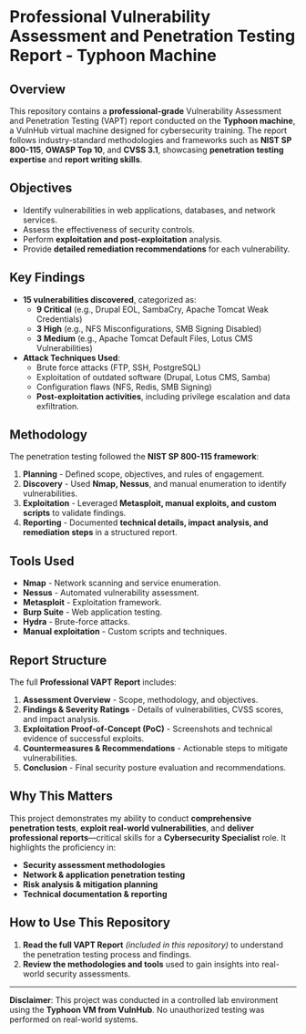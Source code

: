
# Professional Vulnerability Assessment and Penetration Testing Report - Typhoon Machine

## Overview

This repository contains a **professional-grade** Vulnerability Assessment and Penetration Testing (VAPT) report conducted on the **Typhoon machine**, a VulnHub virtual machine designed for cybersecurity training. The report follows industry-standard methodologies and frameworks such as **NIST SP 800-115**, **OWASP Top 10**, and **CVSS 3.1**, showcasing **penetration testing expertise** and **report writing skills**.

## Objectives

- Identify vulnerabilities in web applications, databases, and network services.
- Assess the effectiveness of security controls.
- Perform **exploitation and post-exploitation** analysis.
- Provide **detailed remediation recommendations** for each vulnerability.

## Key Findings

- **15 vulnerabilities discovered**, categorized as:
  - **9 Critical** (e.g., Drupal EOL, SambaCry, Apache Tomcat Weak Credentials)
  - **3 High** (e.g., NFS Misconfigurations, SMB Signing Disabled)
  - **3 Medium** (e.g., Apache Tomcat Default Files, Lotus CMS Vulnerabilities)
- **Attack Techniques Used**:
  - Brute force attacks (FTP, SSH, PostgreSQL)
  - Exploitation of outdated software (Drupal, Lotus CMS, Samba)
  - Configuration flaws (NFS, Redis, SMB Signing)
  - **Post-exploitation activities**, including privilege escalation and data exfiltration.

## Methodology

The penetration testing followed the **NIST SP 800-115 framework**:

1. **Planning** - Defined scope, objectives, and rules of engagement.
2. **Discovery** - Used **Nmap, Nessus**, and manual enumeration to identify vulnerabilities.
3. **Exploitation** - Leveraged **Metasploit, manual exploits, and custom scripts** to validate findings.
4. **Reporting** - Documented **technical details, impact analysis, and remediation steps** in a structured report.

## Tools Used

- **Nmap** - Network scanning and service enumeration.
- **Nessus** - Automated vulnerability assessment.
- **Metasploit** - Exploitation framework.
- **Burp Suite** - Web application testing.
- **Hydra** - Brute-force attacks.
- **Manual exploitation** - Custom scripts and techniques.

## Report Structure

The full **Professional VAPT Report** includes:

1. **Assessment Overview** - Scope, methodology, and objectives.
2. **Findings & Severity Ratings** - Details of vulnerabilities, CVSS scores, and impact analysis.
3. **Exploitation Proof-of-Concept (PoC)** - Screenshots and technical evidence of successful exploits.
4. **Countermeasures & Recommendations** - Actionable steps to mitigate vulnerabilities.
5. **Conclusion** - Final security posture evaluation and recommendations.

## Why This Matters

This project demonstrates my ability to conduct **comprehensive penetration tests**, **exploit real-world vulnerabilities**, and **deliver professional reports**—critical skills for a **Cybersecurity Specialist** role. It highlights the proficiency in:

- **Security assessment methodologies**
- **Network & application penetration testing**
- **Risk analysis & mitigation planning**
- **Technical documentation & reporting**

## How to Use This Repository

1. **Read the full VAPT Report** *(included in this repository)* to understand the penetration testing process and findings.
2. **Review the methodologies and tools** used to gain insights into real-world security assessments.

---

**Disclaimer**: This project was conducted in a controlled lab environment using the **Typhoon VM from VulnHub**. No unauthorized testing was performed on real-world systems.

